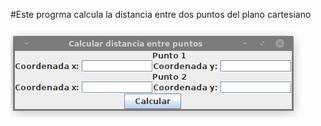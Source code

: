 #Este progrma calcula la distancia entre dos puntos del plano cartesiano

![texto cualquiera por si no carga la imagen](https://github.com/Diego-debian/JavaAplication/blob/main/programas/DistanciaEntreDosPuntos/img/Captura%20de%20pantalla_2021-07-29_21-42-08.png?raw=true)


